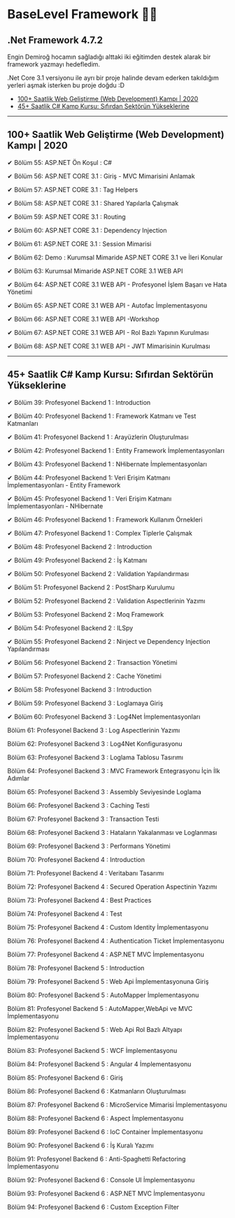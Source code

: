 # **BaseLevel Framework** 📜📝

## .Net Framework 4.7.2

Engin Demiroğ hocamın sağladığı alttaki iki eğitimden destek alarak bir framework yazmayı hedefledim.

.Net Core 3.1 versiyonu ile ayrı bir proje halinde devam ederken takıldığım yerleri aşmak isterken bu proje doğdu :D

* [100+ Saatlik Web Geliştirme (Web Development) Kampı | 2020](https://keepachangelog.com/en/1.0.0/)
* [45+ Saatlik C# Kamp Kursu: Sıfırdan Sektörün Yükseklerine](https://keepachangelog.com/en/1.0.0/)


---

## 100+ Saatlik Web Geliştirme (Web Development) Kampı | 2020

✔ Bölüm 55: ASP.NET Ön Koşul : C#

✔ Bölüm 56: ASP.NET CORE 3.1 : Giriş - MVC Mimarisini
Anlamak

✔ Bölüm 57: ASP.NET CORE 3.1 : Tag Helpers

✔ Bölüm 58: ASP.NET CORE 3.1 : Shared Yapılarla Çalışmak

✔ Bölüm 59: ASP.NET CORE 3.1 : Routing

✔ Bölüm 60: ASP.NET CORE 3.1 : Dependency Injection

✔ Bölüm 61: ASP.NET CORE 3.1 : Session Mimarisi

✔ Bölüm 62: Demo : Kurumsal Mimaride ASP.NET CORE 3.1
ve İleri Konular

✔ Bölüm 63: Kurumsal Mimaride ASP.NET CORE 3.1 WEB
API

✔ Bölüm 64: ASP.NET CORE 3.1 WEB API - Profesyonel
İşlem Başarı ve Hata Yönetimi

✔ Bölüm 65: ASP.NET CORE 3.1 WEB API - Autofac
İmplementasyonu

✔ Bölüm 66: ASP.NET CORE 3.1 WEB API -Workshop

✔ Bölüm 67: ASP.NET CORE 3.1 WEB API - Rol Bazlı
Yapının Kurulması

✔ Bölüm 68: ASP.NET CORE 3.1 WEB API - JWT
Mimarisinin Kurulması

---

## 45+ Saatlik C# Kamp Kursu: Sıfırdan Sektörün Yükseklerine

✔ Bölüm 39: Profesyonel Backend 1 : Introduction
 
✔ Bölüm 40: Profesyonel Backend 1 : Framework Katmanı
ve Test Katmanları

✔ Bölüm 41: Profesyonel Backend 1 : Arayüzlerin
Oluşturulması

✔ Bölüm 42: Profesyonel Backend 1 : Entity Framework
İmplementasyonları

✔ Bölüm 43: Profesyonel Backend 1 : NHibernate
İmplementasyonları

✔ Bölüm 44: Profesyonel Backend 1: Veri Erişim Katmanı
İmplementasyonları - Entity Framework

✔ Bölüm 45: Profesyonel Backend 1 : Veri Erişim Katmanı
İmplementasyonları - NHibernate

✔ Bölüm 46: Profesyonel Backend 1 : Framework Kullanım
Örnekleri

✔ Bölüm 47: Profesyonel Backend 1 : Complex Tiplerle
Çalışmak

✔ Bölüm 48: Profesyonel Backend 2 : Introduction

✔ Bölüm 49: Profesyonel Backend 2 : İş Katmanı

✔ Bölüm 50: Profesyonel Backend 2 : Validation
Yapılandırması

✔ Bölüm 51: Profesyonel Backend 2 : PostSharp Kurulumu

✔ Bölüm 52: Profesyonel Backend 2 : Validation
Aspectlerinin Yazımı

✔ Bölüm 53: Profesyonel Backend 2 : Moq Framework

✔ Bölüm 54: Profesyonel Backend 2 : ILSpy

✔ Bölüm 55: Profesyonel Backend 2 : Ninject ve
Dependency Injection Yapılandırması

✔ Bölüm 56: Profesyonel Backend 2 : Transaction Yönetimi

✔ Bölüm 57: Profesyonel Backend 2 : Cache Yönetimi

✔ Bölüm 58: Profesyonel Backend 3 : Introduction

✔ Bölüm 59: Profesyonel Backend 3 : Loglamaya Giriş

✔ Bölüm 60: Profesyonel Backend 3 : Log4Net
İmplementasyonları

Bölüm 61: Profesyonel Backend 3 : Log Aspectlerinin
Yazımı

Bölüm 62: Profesyonel Backend 3 : Log4Net
Konfigurasyonu

Bölüm 63: Profesyonel Backend 3 : Loglama Tablosu
Tasırımı

Bölüm 64: Profesyonel Backend 3 : MVC Framework
Entegrasyonu İçin İlk Adımlar

Bölüm 65: Profesyonel Backend 3 : Assembly Seviyesinde
Loglama

Bölüm 66: Profesyonel Backend 3 : Caching Testi

Bölüm 67: Profesyonel Backend 3 : Transaction Testi

Bölüm 68: Profesyonel Backend 3 : Hataların
Yakalanması ve Loglanması

Bölüm 69: Profesyonel Backend 3 : Performans Yönetimi

Bölüm 70: Profesyonel Backend 4 : Introduction

Bölüm 71: Profesyonel Backend 4 : Veritabanı Tasarımı

Bölüm 72: Profesyonel Backend 4 : Secured Operation
Aspectinin Yazımı

Bölüm 73: Profesyonel Backend 4 : Best Practices

Bölüm 74: Profesyonel Backend 4 : Test

Bölüm 75: Profesyonel Backend 4 : Custom Identity
İmplementasyonu

Bölüm 76: Profesyonel Backend 4 : Authentication Ticket
İmplementasyonu

Bölüm 77: Profesyonel Backend 4 : ASP.NET MVC
İmplementasyonu

Bölüm 78: Profesyonel Backend 5 : Introduction

Bölüm 79: Profesyonel Backend 5 : Web Api
İmplementasyonuna Giriş

Bölüm 80: Profesyonel Backend 5 : AutoMapper
İmplementasyonu

Bölüm 81: Profesyonel Backend 5 : AutoMapper,WebApi
ve MVC İmplementasyonu

Bölüm 82: Profesyonel Backend 5 : Web Api Rol Bazlı
Altyapı İmplementasyonu

Bölüm 83: Profesyonel Backend 5 : WCF
İmplementasyonu

Bölüm 84: Profesyonel Backend 5 : Angular 4
İmplementasyonu

Bölüm 85: Profesyonel Backend 6 : Giriş

Bölüm 86: Profesyonel Backend 6 : Katmanların
Oluşturulması

Bölüm 87: Profesyonel Backend 6 : MicroService
Mimarisi İmplementasyonu

Bölüm 88: Profesyonel Backend 6 : Aspect
İmplementasyonu

Bölüm 89: Profesyonel Backend 6 : IoC Container
İmplementasyonu

Bölüm 90: Profesyonel Backend 6 : İş Kuralı Yazımı

Bölüm 91: Profesyonel Backend 6 : Anti-Spaghetti
Refactoring İmplementasyonu

Bölüm 92: Profesyonel Backend 6 : Console UI
İmplementasyonu

Bölüm 93: Profesyonel Backend 6 : ASP.NET MVC
İmplementasyonu

Bölüm 94: Profesyonel Backend 6 : Custom Exception
Filter

